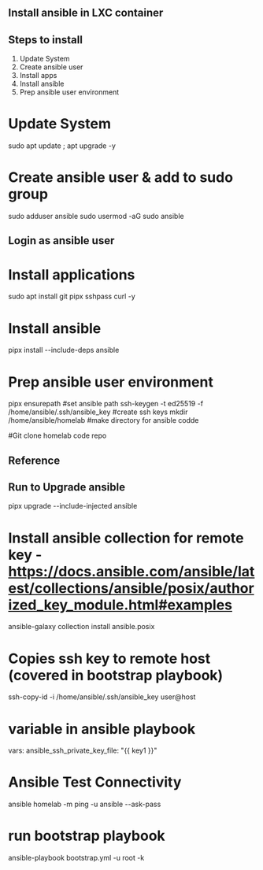 ## Install ansible in LXC container ##

## Steps to install
1. Update System
2. Create ansible user
3. Install apps
4. Install ansible
5. Prep ansible user environment

# Update System
sudo apt update ; apt upgrade -y

# Create ansible user & add to sudo group
sudo adduser ansible
sudo usermod -aG sudo ansible

## Login as ansible user ###

# Install applications
sudo apt install git pipx sshpass curl -y

# Install ansible
pipx install --include-deps ansible

# Prep ansible user environment
pipx ensurepath #set ansible path
ssh-keygen -t ed25519 -f /home/ansible/.ssh/ansible_key #create ssh keys
mkdir /home/ansible/homelab #make directory for ansible codde

#Git clone homelab code repo


## Reference
## Run to Upgrade ansible
pipx upgrade --include-injected ansible

# Install ansible collection for remote key - https://docs.ansible.com/ansible/latest/collections/ansible/posix/authorized_key_module.html#examples
ansible-galaxy collection install ansible.posix

# Copies ssh key to remote host (covered in bootstrap playbook)
ssh-copy-id -i /home/ansible/.ssh/ansible_key user@host

# variable in ansible playbook
   vars:
     ansible_ssh_private_key_file: "{{ key1 }}"

# Ansible Test Connectivity
ansible homelab -m ping -u ansible --ask-pass

# run bootstrap playbook
ansible-playbook bootstrap.yml -u root -k
